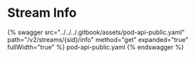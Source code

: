 # Stream Info

{% swagger src="../../../.gitbook/assets/pod-api-public.yaml" path="/v2/streams/{sid}/info" method="get" expanded="true" fullWidth="true" %} pod-api-public.yaml {% endswagger %}

